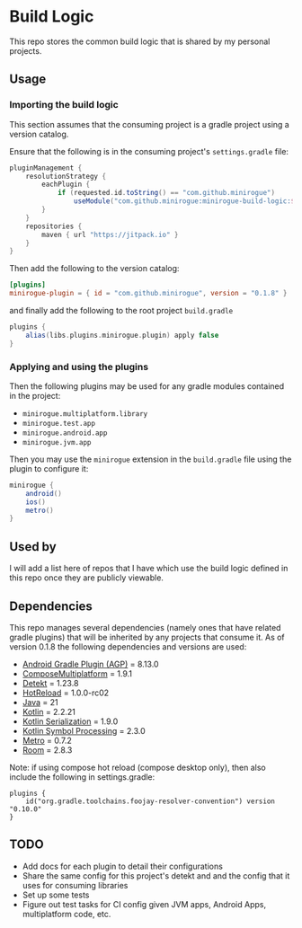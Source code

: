 # Build Logic
This repo stores the common build logic that is shared by my personal projects.

## Usage

### Importing the build logic
This section assumes that the consuming project is a gradle project using a version catalog.

Ensure that the following is in the consuming project's `settings.gradle` file:
```groovy
pluginManagement {
    resolutionStrategy {
        eachPlugin {
            if (requested.id.toString() == "com.github.minirogue")
                useModule("com.github.minirogue:minirogue-build-logic:$requested.version")
        }
    }
    repositories {
        maven { url "https://jitpack.io" }
    }
}
```

Then add the following to the version catalog:
```toml
[plugins]
minirogue-plugin = { id = "com.github.minirogue", version = "0.1.8" }
``` 
and finally add the following to the root project `build.gradle`
```groovy
plugins {
    alias(libs.plugins.minirogue.plugin) apply false
}
```

### Applying and using the plugins
Then the following plugins may be used for any gradle modules contained in the project:
- `minirogue.multiplatform.library`
- `minirogue.test.app`
- `minirogue.android.app`
- `minirogue.jvm.app`

Then you may use the `minirogue` extension in the `build.gradle` file using the plugin to configure it:
```groovy
minirogue {
    android()
    ios()
    metro()
}
```

## Used by
I will add a list here of repos that I have which use the build logic defined in this repo once they are publicly viewable.

## Dependencies

This repo manages several dependencies (namely ones that have related gradle plugins) that will be inherited by any projects that consume it.
As of version 0.1.8 the following dependencies and versions are used:

- [Android Gradle Plugin (AGP)](https://developer.android.com/build/releases/gradle-plugin) = 8.13.0
- [ComposeMultiplatform](https://www.jetbrains.com/help/kotlin-multiplatform-dev/whats-new-compose-1610.html) = 1.9.1
- [Detekt](https://detekt.dev/changelog) = 1.23.8
- [HotReload](https://github.com/JetBrains/compose-hot-reload/releases) = 1.0.0-rc02
- [Java](https://www.java.com/releases/) = 21
- [Kotlin](https://kotlinlang.org/docs/releases.html#release-details) = 2.2.21
- [Kotlin Serialization](https://github.com/Kotlin/kotlinx.serialization/releases) = 1.9.0
- [Kotlin Symbol Processing](https://github.com/google/ksp/releases) = 2.3.0
- [Metro](https://github.com/ZacSweers/metro/releases) = 0.7.2
- [Room](https://developer.android.com/jetpack/androidx/releases/room) = 2.8.3

Note: if using compose hot reload (compose desktop only), then also include the following in settings.gradle:
```
plugins {
    id("org.gradle.toolchains.foojay-resolver-convention") version "0.10.0"
}
```

## TODO
- Add docs for each plugin to detail their configurations
- Share the same config for this project's detekt and and the config that it uses for consuming libraries
- Set up some tests
- Figure out test tasks for CI config given JVM apps, Android Apps, multiplatform code, etc.
